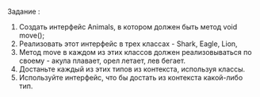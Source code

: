 Задание : 
1. Создать интерфейс Animals, в котором должен быть метод void move();
2. Реализовать этот интерфейс в трех классах - Shark, Eagle, Lion,
3. Метод move в каждом из этих классов должен реализовываться по своему - акула плавает, орел летает, лев бегает. 
4. Достаньте каждый из этих типов из контекста, используя классы. 
5. Используйте интерфейс, что бы достать из контекста какой-либо тип. 
